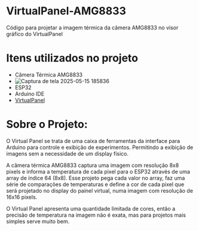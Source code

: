 # VirtualPanel-AMG8833
Código para projetar a imagem térmica da câmera AMG8833 no visor gráfico do VirtualPanel

# Itens utilizados no projeto
  - Câmera Térmica AMG8833
  - ![Captura de tela 2025-05-15 185836](https://github.com/user-attachments/assets/9b8137c9-a580-4660-a753-5a948ca1deee)
  - ESP32
  - Arduino IDE
  - <a href="https://github.com/JaapDanielse/VirtualPanel">VirtualPanel</a>
# Sobre o Projeto:
O Virtual Panel se trata de uma caixa de ferramentas da interface para Arduino para controle e exibição de experimentos. Permitindo a exibição de imagens sem a necessidade de um display físico.

A câmera térmica AMG8833 captura uma imagem com resolução 8x8 pixels e informa a temperatura de cada pixel para o ESP32 através de uma array de índice 64 (8x8). Esse projeto pega cada valor no array, faz uma série de comparações de temperaturas e define a cor de cada pixel que será projetado no display do painel virtual, numa imagem com resolução de 16x16 pixels.

O Virtual Panel apresenta uma quantidade limitada de cores, então a precisão de temperatura na imagem não é exata, mas para projetos mais simples serve muito bem.
